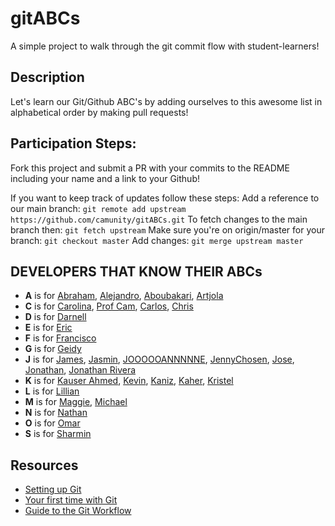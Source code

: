 # gitABCs
A simple project to walk through the git commit flow with student-learners!

## Description
Let's learn our Git/Github ABC's by adding ourselves to this awesome list in alphabetical order by making pull requests!

## Participation Steps: 
Fork this project and submit a PR with your commits to the README including your name and a link to your Github! 

If you want to keep track of updates follow these steps:
Add a reference to our main branch: `git remote add upstream https://github.com/camunity/gitABCs.git`
To fetch changes to the main branch then: `git fetch upstream` 
Make sure you're on origin/master for your branch: `git checkout master`
Add changes: `git merge upstream master` 

## DEVELOPERS THAT KNOW THEIR ABCs
* **A** is for [Abraham](https://github.com/AbrahamLara), [Alejandro](https://github.com/alejo4373), [Aboubakari](https://github.com/AboubakariSoumanouP), [Artjola](https://github.com/artjolameli)
* **C** is for [Carolina](https://github.com/crestrepo12), [Prof Cam](https://github.com/camunity), [Carlos](https://https://github.com/carlosmdiaz), [Chris](https://github.com/CodingWithCDJE)
* **D** is for [Darnell](https://github.com/Darnell10) 
* **E** is for [Eric](https://github.com/husheric)
* **F** is for [Francisco](https://github.com/cuestafrancisco)
* **G** is for [Geidy](https://github.com/Geidy)
* **J** is for [James](https://github.com/Jramire16), [Jasmin](https://github.com/jasmincher), [JOOOOOANNNNNE](https://media.giphy.com/media/n9dkax2Z0eCTC/giphy.gif), [JennyChosen](https://github.com/tastystar), [Jose](https://github.com/Josefbautista94), [Jonathan](https://github.com/JonTrader), [Jonathan Rivera](https://github.com/JonathanR5000) 
* **K** is for [Kauser Ahmed](https://github.com/kauserahmed), [Kevin](https://github.com/kevina101), [Kaniz](https://github.com/knzknz), [Kaher](https://github.com/Cookeemon), [Kristel](https://github.com/kristel-spike)
* **L** is for [Lillian](https://github.com/tygerrtygerr)
* **M** is for [Maggie](https://github.com/margarethchan), [Michael](https://github.com/miker179)
* **N** is for [Nathan](https://github.com/nathanok)
* **O** is for [Omar](https://github.com/Omar-Jimenez3)
* **S** is for [Sharmin](https://github.com/hukushpakush)



## Resources
* [Setting up Git](https://docs.github.com/en/github/getting-started-with-github/set-up-git)
* [Your first time with Git](http://kbroman.org/github_tutorial/pages/first_time.html)
* [Guide to the Git Workflow](https://rogerdudler.github.io/git-guide/)

